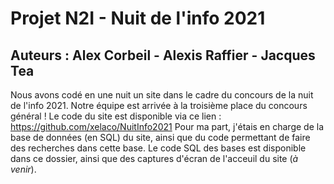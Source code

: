 # Projet N2I - Nuit de l'info 2021
## Auteurs : Alex Corbeil - Alexis Raffier - Jacques Tea
Nous avons codé en une nuit un site dans le cadre du concours de la nuit de l'info 2021. Notre équipe est arrivée à la troisième place du concours général !
Le code du site est disponible via ce lien : https://github.com/xelaco/NuitInfo2021
Pour ma part, j'étais en charge de la base de données (en SQL) du site, ainsi que du code permettant de faire des recherches dans cette base. Le code SQL des bases est disponible dans ce dossier, ainsi que des captures d'écran de l'acceuil du site (*à venir*).
